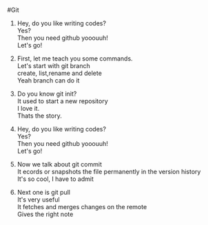 #Git
1. Hey, do you like writing codes? <br>
Yes?<br>
Then you need github yooouuh!<br>
Let's go!<br>

2. First, let me teach you some commands.<br>
Let's start with git branch<br>
create, list,rename and delete<br>
Yeah branch can do it<br>

3. Do you know git init?<br>
It used to start a new repository<br>
I love it.<br>
Thats the story.<br>

4. Hey, do you like writing codes?<br>
Yes?<br>
Then you need github yooouuh!<br>
Let's go!<br>

5. Now we talk about git commit<br>
It ecords or snapshots the file permanently in the version history<br>
It's so cool, I have to admit<br>

6. Next one is git pull<br>
It's very useful<br>
It fetches and merges changes on the remote<br>
Gives the right note<br>

